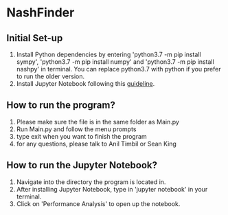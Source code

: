 # NashFinder

## Initial Set-up
1. Install Python dependencies by entering 'python3.7 -m pip install sympy', 'python3.7 -m pip install numpy' and 'python3.7 -m pip install nashpy' in terminal. You can replace python3.7 with python if you prefer to run the older version.
2. Install Jupyter Notebook following this [guideline](https://jupyter.readthedocs.io/en/latest/install.html). 

## How to run the program?
1. Please make sure the file is in the same folder as Main.py
2. Run Main.py and follow the menu prompts
3. type exit when you want to finish the program
4. for any questions, please talk to Anil Timbil or Sean King

## How to run the Jupyter Notebook?
1. Navigate into the directory the program is located in.
2. After installing Jupyter Notebook, type in 'jupyter notebook' in your terminal.
3. Click on 'Performance Analysis' to open up the notebook.
